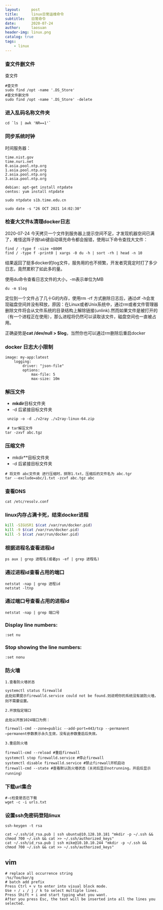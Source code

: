```yaml
---
layout:     post
title:      linux日常运维命令
subtitle:   日常命令
date:       2020-07-24
author:     laosuan
header-img: linux.png
catalog: true
tags:
    - linux
---
```


### 查文件删文件

查文件

```
#查文件
sudo find /opt -name '.DS_Store'
#查文件删文件
sudo find /opt -name '.DS_Store' -delete
```



### 进入乱码名称文件夹

```
cd `ls | awk 'NR==1'`
```



### 同步系统时钟

时间服务器：

```
time.nist.gov  
time.nuri.net  
0.asia.pool.ntp.org  
1.asia.pool.ntp.org  
2.asia.pool.ntp.org  
3.asia.pool.ntp.org
```

```shell
debian: apt-get install ntpdate  
centos: yum install ntpdate

sudo ntpdate s1b.time.edu.cn

sudo date -s "26 OCT 2021 14:02:30"
```



### 检查大文件&清理docker日志

2020-07-24 今天拷贝一个文件到服务器上提示空间不足，才发现机器空间已满了，难怪这阵子按tab键自动填充命令都会报错，使用以下命令查找大文件：

```
find / -type f -size +800M
find / -type f -print0 | xargs -0 du -h | sort -rh | head -n 10
```

结果返回了挺多docker的log文件，服务用的也不频繁，开发者究竟定时打了多少日志，竟然累积了如此多的量。

使用du命令查看日志文件的大小，-m表示单位为MB

```
du -m $log
```

定位到一个文件占了几十G的内存，使用rm -rf 方式删除日志后，通过df -h会发现磁盘空间并没有释放，原因：在Linux或者Unix系统中，通过rm或者文件管理器删除文件将会从文件系统的目录结构上解除链接(unlink).然而如果文件是被打开的（有一个进程正在使用），那么进程将仍然可以读取该文件，磁盘空间也一直被占用。

正确姿势是**cat /dev/null > $log**，当然你也可以通过rm删除后重启docker



### docker 日志大小限制

```
image: my-app:latest
    logging:
        driver: "json-file"
        options:
            max-file: 5
            max-size: 10m

```



### 解压文件

- **mkdir**目标文件夹
- -d 后紧接目标文件夹

```
 unzip -o -d ./v2ray ./v2ray-linux-64.zip
 
 # tar解压文件
tar -zxvf abc.tgz
```



### 压缩文件

- mkdir**目标文件夹
- -d 后紧接目标文件夹

```
# 将文件 abc文件夹 进行压缩时，排除1.txt，压缩后的文件名为 abc.tgr
tar --exclude=abc/1.txt -zcvf abc.tgz abc
```



### 查看DNS

```
cat /etc/resolv.conf
```



### linux内存占满卡死，结束docker进程

```bash
kill -SIGUSR1 $(cat /var/run/docker.pid)
kill -9 $(cat /var/run/docker.pid)
kill -5 $(cat /var/run/docker.pid)
```



### 根据进程名查看进程id

```
ps aux | grep 进程名(或者ps -ef | grep 进程名)
```



### 通过进程id查看占用的端口

```
netstat -nap | grep 进程id
netstat -ltnp
```



### 通过端口号查看占用的进程id

```
netstat -nap | grep 端口号
```



### Display line numbers:

```
:set nu
```

### Stop showing the line numbers:

```
:set nonu
```





### 防火墙

```shell
1.查看防火墙状态

systemctl status firewalld
此处如果提示firewalld.service could not be found.则说明你的系统没有装防火墙，则不需要设置。

2.开放指定端口

此处以开放1024端口为例：

firewall-cmd --zone=public --add-port=443/tcp --permanent
–permanent参数表示永久生效，没有此参数重启后失效。

3.重启防火墙

firewall-cmd --reload #重启firewall
systemctl stop firewalld.service #停止firewall
systemctl disable firewalld.service #禁止firewall开机启动
firewall-cmd --state #查看默认防火墙状态（关闭后显示notrunning，开启后显示running）
```



### 下载url集合


```shell
#-c检查是否已下载
wget -c -i urls.txt
```



### 设置ssh免密码登陆linux


```shell
ssh-keygen -t rsa

cat ~/.ssh/id_rsa.pub | ssh ubuntu@10.128.10.181 "mkdir -p ~/.ssh && chmod 700 ~/.ssh && cat >> ~/.ssh/authorized_keys"
cat ~/.ssh/id_rsa.pub | ssh mike@10.10.10.244 "mkdir -p ~/.ssh && chmod 700 ~/.ssh && cat >> ~/.ssh/authorized_keys"
```



## vim 

```
# replace all occurrence string
:%s/foo/bar/g
# batch add prefix
Press Ctrl + v to enter into visual block mode.
Use ↑ / ↓ / j / k to select multiple lines.
Press Shift + i and start typing what you want.
After you press Esc, the text will be inserted into all the lines you selected.


```

